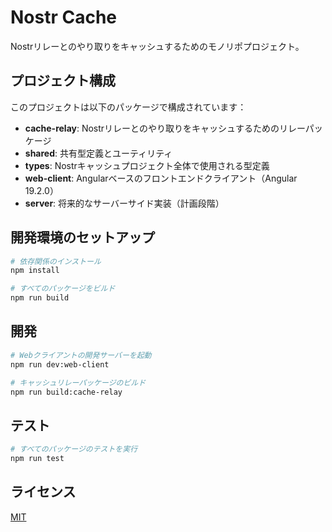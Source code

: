 # Nostr Cache

Nostrリレーとのやり取りをキャッシュするためのモノリポプロジェクト。

## プロジェクト構成

このプロジェクトは以下のパッケージで構成されています：

- **cache-relay**: Nostrリレーとのやり取りをキャッシュするためのリレーパッケージ
- **shared**: 共有型定義とユーティリティ
- **types**: Nostrキャッシュプロジェクト全体で使用される型定義
- **web-client**: Angularベースのフロントエンドクライアント（Angular 19.2.0）
- **server**: 将来的なサーバーサイド実装（計画段階）

## 開発環境のセットアップ

```bash
# 依存関係のインストール
npm install

# すべてのパッケージをビルド
npm run build
```

## 開発

```bash
# Webクライアントの開発サーバーを起動
npm run dev:web-client

# キャッシュリレーパッケージのビルド
npm run build:cache-relay
```

## テスト

```bash
# すべてのパッケージのテストを実行
npm run test
```

## ライセンス

[MIT](LICENSE)
